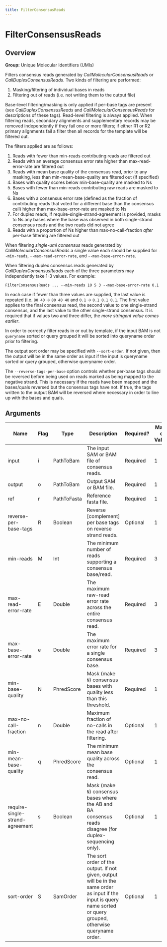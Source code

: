 ```yaml
---
title: FilterConsensusReads
---
```


# FilterConsensusReads

## Overview
**Group:** Unique Molecular Identifiers (UMIs)

Filters consensus reads generated by _CallMolecularConsensusReads_ or _CallDuplexConsensusReads_.
Two kinds of filtering are performed:

  1. Masking/filtering of individual bases in reads
  2. Filtering out of reads (i.e. not writing them to the output file)

Base-level filtering/masking is only applied if per-base tags are present (see _CallDuplexConsensusReads_ and
_CallMolecularConsensusReads_ for descriptions of these tags). Read-level filtering is always applied.  When
filtering reads, secondary alignments and supplementary records may be removed independently if they fail
one or more filters; if either R1 or R2 primary alignments fail a filter then all records for the template
will be filtered out.

The filters applied are as follows:

  1. Reads with fewer than min-reads contributing reads are filtered out
  2. Reads with an average consensus error rate higher than max-read-error-rate are filtered out
  3. Reads with mean base quality of the consensus read, prior to any masking, less than min-mean-base-quality
     are filtered out (if specified)
  4. Bases with quality scores below min-base-quality are masked to Ns
  5. Bases with fewer than min-reads contributing raw reads are masked to Ns
  6. Bases with a consensus error rate (defined as the fraction of contributing reads that voted for a different
     base than the consensus call) higher than max-base-error-rate are masked to Ns
  7. For duplex reads, if require-single-strand-agreement is provided, masks to Ns any bases where the base was
     observed in both single-strand consensus reads and the two reads did not agree
  8. Reads with a proportion of Ns higher than max-no-call-fraction *after* per-base filtering are filtered out

When filtering _single-umi consensus_ reads generated by _CallMolecularConsensusReads_ a single value each
should be supplied for `--min-reads`, `--max-read-error-rate`, and `--max-base-error-rate`.

When filtering duplex consensus reads generated by _CallDuplexConsensusReads_ each of the three parameters
may independently take 1-3 values. For example:

```
FilterConsensusReads ... --min-reads 10 5 3 --max-base-error-rate 0.1
```

In each case if fewer than three values are supplied, the last value is repeated (i.e. `80 40` -> `80 40 40`
and `0.1` -> `0.1 0.1 0.1`.  The first value applies to the final consensus read, the second value to one
single-strand consensus, and the last value to the other single-strand consensus. It is required that if
values two and three differ, the _more stringent value comes earlier_.

In order to correctly filter reads in or out by template, if the input BAM is not `queryname` sorted or
query grouped it will be sorted into queryname order prior to filtering.

The output sort order may be specified with `--sort-order`.  If not given, then the output will be in the same
order as input if the input is queryname sorted or query grouped, otherwise queryname order.

The `--reverse-tags-per-base` option controls whether per-base tags should be reversed before being used on reads
marked as being mapped to the negative strand.  This is necessary if the reads have been mapped and the
bases/quals reversed but the consensus tags have not.  If true, the tags written to the output BAM will be
reversed where necessary in order to line up with the bases and quals.

## Arguments

|Name|Flag|Type|Description|Required?|Max # of Values|Default Value(s)|
|----|----|----|-----------|---------|---------------|----------------|
|input|i|PathToBam|The input SAM or BAM file of consensus reads.|Required|1||
|output|o|PathToBam|Output SAM or BAM file.|Required|1||
|ref|r|PathToFasta|Reference fasta file.|Required|1||
|reverse-per-base-tags|R|Boolean|Reverse [complement] per base tags on reverse strand reads.|Optional|1|false|
|min-reads|M|Int|The minimum number of reads supporting a consensus base/read.|Required|3||
|max-read-error-rate|E|Double|The maximum raw-read error rate across the entire consensus read.|Required|3|0.025|
|max-base-error-rate|e|Double|The maximum error rate for a single consensus base.|Required|3|0.1|
|min-base-quality|N|PhredScore|Mask (make `N`) consensus bases with quality less than this threshold.|Required|1||
|max-no-call-fraction|n|Double|Maximum fraction of no-calls in the read after filtering.|Optional|1|0.2|
|min-mean-base-quality|q|PhredScore|The minimum mean base quality across the consensus read.|Optional|1||
|require-single-strand-agreement|s|Boolean|Mask (make `N`) consensus bases where the AB and BA consensus reads disagree (for duplex-sequencing only).|Optional|1|false|
|sort-order|S|SamOrder|The sort order of the output. If not given, output will be in the same order as input if the input is query name sorted or query grouped, otherwise queryname order.|Optional|1||

